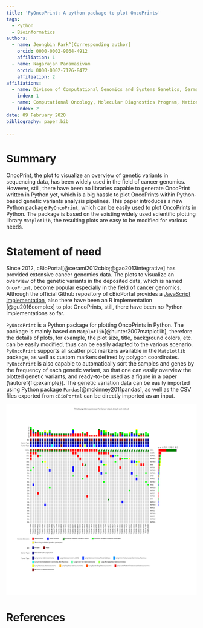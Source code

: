 ```yaml
---
title: 'PyOncoPrint: A python package to plot OncoPrints'
tags:
  - Python
  - Bioinformatics
authors:
  - name: Jeongbin Park^[Corresponding author]
    orcid: 0000-0002-9064-4912
    affiliation: 1
  - name: Nagarajan Paramasivam
    orcid: 0000-0002-7126-8472
    affiliation: 2
affiliations:
  - name: Divison of Computational Genomics and Systems Genetics, German Cancer Research Center (DKFZ), Heidelberg, Germany
    index: 1
  - name: Computational Oncology, Molecular Diagnostics Program, National Center for Tumor Diseases (NCT), German Cancer Research Center (DKFZ), Heidelberg, Germany
    index: 2
date: 09 February 2020
bibliography: paper.bib

---
```


# Summary

OncoPrint, the plot to visualize an overview of genetic variants in sequencing
data, has been widely used in the field of cancer genomics. However, still,
there have been no libraries capable to generate OncoPrint written in Python yet,
which is a big hassle to plot OncoPrints within Python-based genetic variants
analysis pipelines. This paper introduces a new Python package `PyOncoPrint`,
which can be easily used to plot OncoPrints in Python. The package is based on
the existing widely used scientific plotting library `Matplotlib`, the resulting
plots are easy to be modified for various needs.

# Statement of need

Since 2012, cBioPortal[@cerami2012cbio;@gao2013integrative] has provided extensive
cancer genomics data. The plots to visualize an overview of the genetic variants
in the deposited data, which is named `OncoPrint`, become popular especially in
the field of cancer genomics. Although the official Github repository of
cBioPortal provides a
[JavaScript implementation](https://github.com/cBioPortal/oncoprintjs), also there
have been an R implementation [@gu2016complex] to plot OncoPrints, still, there have
been no Python implementations so far.

`PyOncoPrint` is a Python package for plotting OncoPrints in Python. The package
is mainly based on `Matplotlib`[@hunter2007matplotlib], therefore the details of
plots, for example, the plot size, title, background colors, etc. can be easily
modified, thus can be easily adapted to the various scenario. `PyOncoPrint` supports
all scatter plot markers available in the `Matplotlib` package, as well as custom
markers defined by polygon coordinates. `PyOncoPrint` is also capable to
automatically sort the samples and genes by the frequency of each genetic variant,
so that one can easily overview the plotted genetic variants, and ready-to-be used
as a figure in a paper (\autoref{fig:example}). The genetic variation data can
be easily imported using Python package `Pandas`[@mckinney2011pandas], as well as
the CSV files exported from `cBioPortal` can be directly imported as an input.

![Figure 1. An example OncoPrint generated by `PyOncoPrint`.\label{fig:example}](oncoprint_square.png)

# References